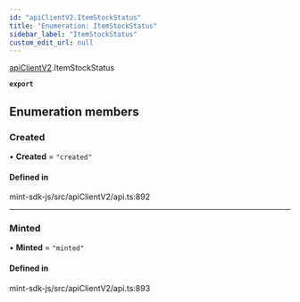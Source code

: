 ```yaml
---
id: "apiClientV2.ItemStockStatus"
title: "Enumeration: ItemStockStatus"
sidebar_label: "ItemStockStatus"
custom_edit_url: null
---
```


[apiClientV2](../modules/apiClientV2).ItemStockStatus

**`export`**

## Enumeration members

### Created

• **Created** = `"created"`

#### Defined in

mint-sdk-js/src/apiClientV2/api.ts:892

___

### Minted

• **Minted** = `"minted"`

#### Defined in

mint-sdk-js/src/apiClientV2/api.ts:893
